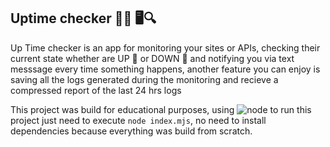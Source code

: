 ## Uptime checker 🔺🔻 🖥️🔍

Up Time checker is an app for monitoring your sites or APIs, checking their current state whether are UP 🔺 or DOWN 🔻 and notifying you via text messsage every time something happens, another feature you can enjoy is saving all the logs generated during the monitoring and recieve a compressed report of the last 24 hrs logs

This project was build for educational purposes, using  ![node](https://img.shields.io/static/v1?label=Node&message=v.16.13.0&color=green) to run this project just need to execute `node index.mjs`, no need to install dependencies because everything was build from scratch.
